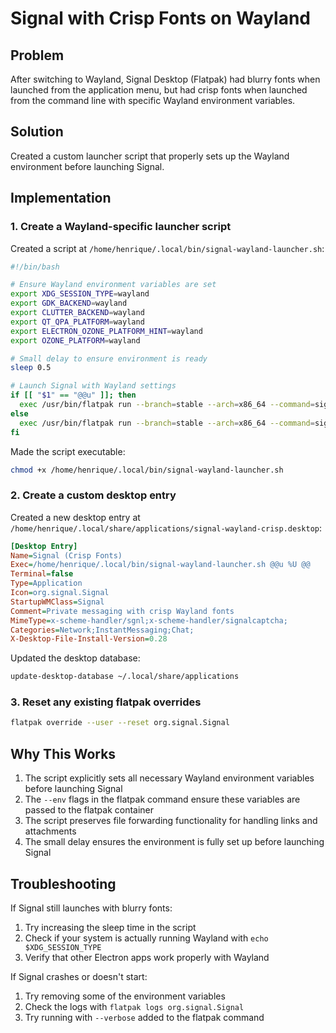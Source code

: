 # Signal with Crisp Fonts on Wayland

## Problem
After switching to Wayland, Signal Desktop (Flatpak) had blurry fonts when launched from the application menu, but had crisp fonts when launched from the command line with specific Wayland environment variables.

## Solution
Created a custom launcher script that properly sets up the Wayland environment before launching Signal.

## Implementation

### 1. Create a Wayland-specific launcher script

Created a script at `/home/henrique/.local/bin/signal-wayland-launcher.sh`:

```bash
#!/bin/bash

# Ensure Wayland environment variables are set
export XDG_SESSION_TYPE=wayland
export GDK_BACKEND=wayland
export CLUTTER_BACKEND=wayland
export QT_QPA_PLATFORM=wayland
export ELECTRON_OZONE_PLATFORM_HINT=wayland
export OZONE_PLATFORM=wayland

# Small delay to ensure environment is ready
sleep 0.5

# Launch Signal with Wayland settings
if [[ "$1" == "@@u" ]]; then
  exec /usr/bin/flatpak run --branch=stable --arch=x86_64 --command=signal-desktop --env=OZONE_PLATFORM=wayland --env=ELECTRON_OZONE_PLATFORM_HINT=wayland --file-forwarding org.signal.Signal "$@"
else
  exec /usr/bin/flatpak run --branch=stable --arch=x86_64 --command=signal-desktop --env=OZONE_PLATFORM=wayland --env=ELECTRON_OZONE_PLATFORM_HINT=wayland org.signal.Signal "$@"
fi
```

Made the script executable:
```bash
chmod +x /home/henrique/.local/bin/signal-wayland-launcher.sh
```

### 2. Create a custom desktop entry

Created a new desktop entry at `/home/henrique/.local/share/applications/signal-wayland-crisp.desktop`:

```ini
[Desktop Entry]
Name=Signal (Crisp Fonts)
Exec=/home/henrique/.local/bin/signal-wayland-launcher.sh @@u %U @@
Terminal=false
Type=Application
Icon=org.signal.Signal
StartupWMClass=Signal
Comment=Private messaging with crisp Wayland fonts
MimeType=x-scheme-handler/sgnl;x-scheme-handler/signalcaptcha;
Categories=Network;InstantMessaging;Chat;
X-Desktop-File-Install-Version=0.28
```

Updated the desktop database:
```bash
update-desktop-database ~/.local/share/applications
```

### 3. Reset any existing flatpak overrides

```bash
flatpak override --user --reset org.signal.Signal
```

## Why This Works

1. The script explicitly sets all necessary Wayland environment variables before launching Signal
2. The `--env` flags in the flatpak command ensure these variables are passed to the flatpak container
3. The script preserves file forwarding functionality for handling links and attachments
4. The small delay ensures the environment is fully set up before launching Signal

## Troubleshooting

If Signal still launches with blurry fonts:
1. Try increasing the sleep time in the script
2. Check if your system is actually running Wayland with `echo $XDG_SESSION_TYPE`
3. Verify that other Electron apps work properly with Wayland

If Signal crashes or doesn't start:
1. Try removing some of the environment variables
2. Check the logs with `flatpak logs org.signal.Signal`
3. Try running with `--verbose` added to the flatpak command
